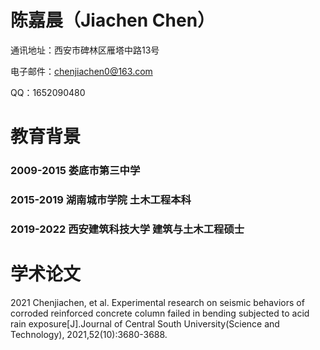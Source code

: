 # 陈嘉晨（Jiachen Chen）
通讯地址：西安市碑林区雁塔中路13号

电子邮件：chenjiachen0@163.com

QQ：1652090480

# 教育背景
### 2009-2015 娄底市第三中学
### 2015-2019 湖南城市学院 土木工程本科
### 2019-2022 西安建筑科技大学 建筑与土木工程硕士

# 学术论文
2021
     Chenjiachen, et al. Experimental research on seismic behaviors of corroded reinforced concrete column failed in bending subjected to acid rain exposure[J].Journal of Central South University(Science and Technology), 2021,52(10):3680-3688.





